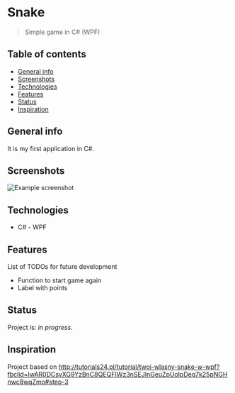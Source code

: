 # Snake
> Simple game in C# (WPF)

## Table of contents
* [General info](#general-info)
* [Screenshots](#screenshots)
* [Technologies](#technologies)
* [Features](#features)
* [Status](#status)
* [Inspiration](#inspiration)


## General info
It is my first application in C#.

## Screenshots
![Example screenshot](./img/imgSnake.png)

## Technologies
* C# - WPF

## Features
List of TODOs for future development
* Function to start game again
* Label with points


## Status
Project is: _in progress_.

## Inspiration
Project based on http://tutorials24.pl/tutorial/twoj-wlasny-snake-w-wpf?fbclid=IwAR0DCsvXG9YzBnC8QEQFIWz3nSEJInGeuZpUoIpDeq7k25pNGHnwc8wqZmo#step-3

